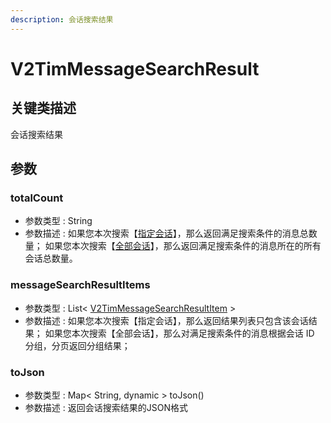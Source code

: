 ```yaml
---
description: 会话搜索结果
---
```


# V2TimMessageSearchResult

## 关键类描述

会话搜索结果

## 参数

### totalCount

* 参数类型 : String
* 参数描述 : 如果您本次搜索【[指定会话](v2timmessagesearchparam.md)】，那么返回满足搜索条件的消息总数量； 如果您本次搜索【[全部会话](v2timmessagesearchparam.md)】，那么返回满足搜索条件的消息所在的所有会话总数量。

### messageSearchResultItems

* 参数类型 : List< [V2TimMessageSearchResultItem](v2timmessagesearchresultitem.md) >
* 参数描述 : 如果您本次搜索【指定会话】，那么返回结果列表只包含该会话结果； 如果您本次搜索【全部会话】，那么对满足搜索条件的消息根据会话 ID 分组，分页返回分组结果；

### toJson

* 参数类型 : Map< String, dynamic > toJson()
* 参数描述 : 返回会话搜索结果的JSON格式
